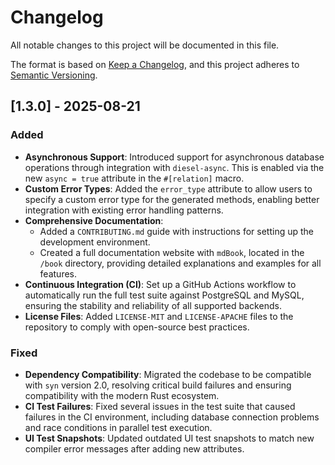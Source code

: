 # Changelog

All notable changes to this project will be documented in this file.

The format is based on [Keep a Changelog](https://keepachangelog.com/en/1.0.0/),
and this project adheres to [Semantic Versioning](https://semver.org/spec/v2.0.0.html).

## [1.3.0] - 2025-08-21

### Added

-   **Asynchronous Support**: Introduced support for asynchronous database operations through integration with `diesel-async`. This is enabled via the new `async = true` attribute in the `#[relation]` macro.
-   **Custom Error Types**: Added the `error_type` attribute to allow users to specify a custom error type for the generated methods, enabling better integration with existing error handling patterns.
-   **Comprehensive Documentation**:
    -   Added a `CONTRIBUTING.md` guide with instructions for setting up the development environment.
    -   Created a full documentation website with `mdBook`, located in the `/book` directory, providing detailed explanations and examples for all features.
-   **Continuous Integration (CI)**: Set up a GitHub Actions workflow to automatically run the full test suite against PostgreSQL and MySQL, ensuring the stability and reliability of all supported backends.
-   **License Files**: Added `LICENSE-MIT` and `LICENSE-APACHE` files to the repository to comply with open-source best practices.

### Fixed

-   **Dependency Compatibility**: Migrated the codebase to be compatible with `syn` version 2.0, resolving critical build failures and ensuring compatibility with the modern Rust ecosystem.
-   **CI Test Failures**: Fixed several issues in the test suite that caused failures in the CI environment, including database connection problems and race conditions in parallel test execution.
-   **UI Test Snapshots**: Updated outdated UI test snapshots to match new compiler error messages after adding new attributes.
